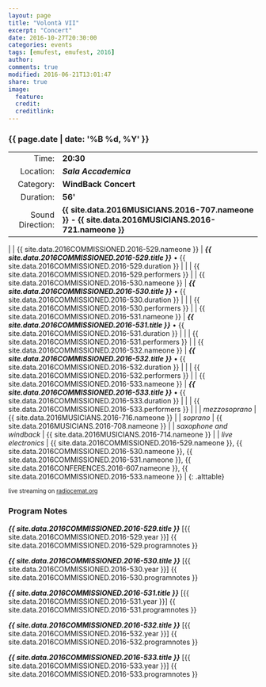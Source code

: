 ```yaml
---
layout: page
title: "Volontà VII"
excerpt: "Concert"
date: 2016-10-27T20:30:00
categories: events
tags: [emufest, emufest, 2016]
author:
comments: true
modified: 2016-06-21T13:01:47
share: true
image:
  feature:
  credit:
  creditlink:
---
```


### {{ page.date | date: '%B %d, %Y' }}

|  |  |
|------------:|:------------|
| Time: | **20:30** |
| Location: | ***Sala Accademica*** |
| Category: | **WindBack Concert** |
| Duration: | **56'** |
| Sound Direction: | **{{ site.data.2016MUSICIANS.2016-707.nameone }} - {{ site.data.2016MUSICIANS.2016-721.nameone }}** |
|
| {{ site.data.2016COMMISSIONED.2016-529.nameone }} | ***{{ site.data.2016COMMISSIONED.2016-529.title }}*** • {{ site.data.2016COMMISSIONED.2016-529.duration }} |
|  | {{ site.data.2016COMMISSIONED.2016-529.performers }} |
| {{ site.data.2016COMMISSIONED.2016-530.nameone }} | ***{{ site.data.2016COMMISSIONED.2016-530.title }}*** • {{ site.data.2016COMMISSIONED.2016-530.duration }} |
|  | {{ site.data.2016COMMISSIONED.2016-530.performers }} |
| {{ site.data.2016COMMISSIONED.2016-531.nameone }} | ***{{ site.data.2016COMMISSIONED.2016-531.title }}*** • {{ site.data.2016COMMISSIONED.2016-531.duration }} |
|  | {{ site.data.2016COMMISSIONED.2016-531.performers }} |
| {{ site.data.2016COMMISSIONED.2016-532.nameone }} | ***{{ site.data.2016COMMISSIONED.2016-532.title }}*** • {{ site.data.2016COMMISSIONED.2016-532.duration }} |
|  | {{ site.data.2016COMMISSIONED.2016-532.performers }} |
| {{ site.data.2016COMMISSIONED.2016-533.nameone }} | ***{{ site.data.2016COMMISSIONED.2016-533.title }}*** • {{ site.data.2016COMMISSIONED.2016-533.duration }} |
|  | {{ site.data.2016COMMISSIONED.2016-533.performers }} |
|
|  *mezzosoprano* | {{ site.data.2016MUSICIANS.2016-716.nameone }} |
|  *soprano* | {{ site.data.2016MUSICIANS.2016-708.nameone }} |
|  *saxophone and windback* | {{ site.data.2016MUSICIANS.2016-714.nameone }} |
|  *live electronics* | {{ site.data.2016COMMISSIONED.2016-529.nameone }}, {{ site.data.2016COMMISSIONED.2016-530.nameone }}, {{ site.data.2016COMMISSIONED.2016-531.nameone }}, {{ site.data.2016CONFERENCES.2016-607.nameone }}, {{ site.data.2016COMMISSIONED.2016-533.nameone }} |
{: .alttable}

<small>live streaming on [radiocemat.org](http://www.radiocemat.org)</small>

### Program Notes

***{{ site.data.2016COMMISSIONED.2016-529.title }}*** [{{ site.data.2016COMMISSIONED.2016-529.year }}] {{ site.data.2016COMMISSIONED.2016-529.programnotes }}

***{{ site.data.2016COMMISSIONED.2016-530.title }}*** [{{ site.data.2016COMMISSIONED.2016-530.year }}] {{ site.data.2016COMMISSIONED.2016-530.programnotes }}

***{{ site.data.2016COMMISSIONED.2016-531.title }}*** [{{ site.data.2016COMMISSIONED.2016-531.year }}] {{ site.data.2016COMMISSIONED.2016-531.programnotes }}

***{{ site.data.2016COMMISSIONED.2016-532.title }}*** [{{ site.data.2016COMMISSIONED.2016-532.year }}] {{ site.data.2016COMMISSIONED.2016-532.programnotes }}

***{{ site.data.2016COMMISSIONED.2016-533.title }}*** [{{ site.data.2016COMMISSIONED.2016-533.year }}] {{ site.data.2016COMMISSIONED.2016-533.programnotes }}

